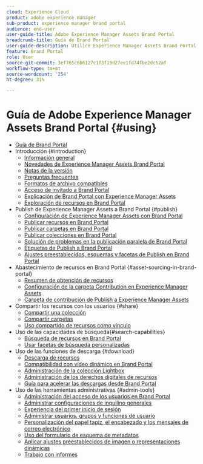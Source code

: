 ```yaml
---
cloud: Experience Cloud
product: adobe experience manager
sub-product: experience manager brand portal
audience: end-user
user-guide-title: Adobe Experience Manager Assets Brand Portal
breadcrumb-title: Guía de Brand Portal
user-guide-description: Utilice Experience Manager Assets Brand Portal para satisfacer las necesidades de marketing mediante la distribución segura de activos de productos y marcas aprobadas a agencias externas, socios, equipos internos y distribuidores para que puedan descargarlos.
feature: Brand Portal
role: User
source-git-commit: 3ef765c6b6127c1f3f19d27ee1fd74fbe2dc52af
workflow-type: tm+mt
source-wordcount: '254'
ht-degree: 31%

---
```



# Guía de Adobe Experience Manager Assets Brand Portal {#using}

+ [Guía de Brand Portal](/help/using/home.md)
+ Introducción {#introduction}
   + [Información general](/help/using/brand-portal.md)
   + [Novedades de Experience Manager Assets Brand Portal](/help/using/whats-new.md)
   + [Notas de la versión](/help/using/brand-portal-release-notes.md)
   + [Preguntas frecuentes](/help/using/brand-portal-faqs.md)
   + [Formatos de archivo compatibles](/help/using/brand-portal-supported-formats.md)
   + [Acceso de invitado a Brand Portal](/help/using/guest-access.md)
   + [Explicación de Brand Portal con Experience Manager Assets](https://experienceleague.adobe.com/docs/experience-manager-brand-portal/using/home.html)
   + [Exploración de recursos en Brand Portal](/help/using/browse-assets-brand-portal.md)
+ Publish de Experience Manager Assets a Brand Portal {#publish}
   + [Configuración de Experience Manager Assets con Brand Portal](/help/using/configure-aem-assets-with-brand-portal.md)
   + [Publicar recursos en Brand Portal](https://experienceleague.adobe.com/docs/experience-manager-65/assets/brandportal/brand-portal-publish-assets.html)
   + [Publicar carpetas en Brand Portal](https://experienceleague.adobe.com/docs/experience-manager-65/assets/brandportal/brand-portal-publish-folder.html)
   + [Publicar colecciones en Brand Portal](https://experienceleague.adobe.com/docs/experience-manager-65/assets/brandportal/brand-portal-publish-collection.html)
   + [Solución de problemas en la publicación paralela de Brand Portal](/help/using/troubleshoot-parallel-publishing.md)
   + [Etiquetas de Publish a Brand Portal](/help/using/brand-portal-publish-tags.md)
   + [Ajustes preestablecidos, esquemas y facetas de Publish en Brand Portal](/help/using/publish-schema-search-facets-presets.md)
+ Abastecimiento de recursos en Brand Portal {#asset-sourcing-in-brand-portal}
   + [Resumen de obtención de recursos](/help/using/brand-portal-asset-sourcing.md)
   + [Configuración de la carpeta Contribution en Experience Manager Assets](/help/using/brand-portal-publish-contribution-folder-to-brand-portal.md)
   + [Carpeta de contribución de Publish a Experience Manager Assets](/help/using/brand-portal-publish-contribution-folder-to-aem-assets.md)
+ Compartir los recursos con los usuarios {#share}
   + [Compartir una colección](/help/using/brand-portal-share-collection.md)
   + [Compartir carpetas](/help/using/brand-portal-sharing-folders.md)
   + [Uso compartido de recursos como vínculo](/help/using/brand-portal-link-share.md)
+ Uso de las capacidades de búsqueda{#search-capabilities}
   + [Búsqueda de recursos en Brand Portal](/help/using/brand-portal-searching.md)
   + [Usar facetas de búsqueda personalizadas](/help/using/brand-portal-search-facets.md)
+ Uso de las funciones de descarga {#download}
   + [Descarga de recursos](/help/using/brand-portal-download-assets.md)
   + [Compatibilidad con vídeo dinámico en Brand Portal](/help/using/dynamic-video-brand-portal.md)
   + [Administración de la colección Lightbox](/help/using/brand-portal-light-box.md)
   + [Administración de los derechos digitales de recursos](/help/using/manage-digital-rights-of-assets.md)
   + [Guía para acelerar las descargas desde Brand Portal](/help/using/accelerated-download.md)
+ Uso de las herramientas administrativas {#admin-tools}
   + [Administración del acceso de los usuarios en Brand Portal](/help/using/access-configurations-brand-portal.md)
   + [Administrar configuraciones de inquilino generales](/help/using/brand-portal-general-configuration.md)
   + [Experiencia del primer inicio de sesión](/help/using/brand-portal-onboarding.md)
   + [Administrar usuarios, grupos y funciones de usuario](/help/using/brand-portal-adding-users.md)
   + [Personalización del papel tapiz, el encabezado y los mensajes de correo electrónico](/help/using/brand-portal-branding.md)
   + [Uso del formulario de esquema de metadatos](/help/using/brand-portal-metadata-schemas.md)
   + [Aplicar ajustes preestablecidos de imagen o representaciones dinámicas](/help/using/brand-portal-image-presets.md)
   + [Trabajo con informes](/help/using/brand-portal-reports.md)

